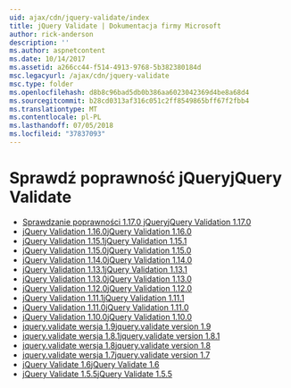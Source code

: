 ```yaml
---
uid: ajax/cdn/jquery-validate/index
title: jQuery Validate | Dokumentacja firmy Microsoft
author: rick-anderson
description: ''
ms.author: aspnetcontent
ms.date: 10/14/2017
ms.assetid: a266cc44-f514-4913-9768-5b382380184d
msc.legacyurl: /ajax/cdn/jquery-validate
msc.type: folder
ms.openlocfilehash: d8b8c96bad5db0b386aa6023042369d4be8a68d4
ms.sourcegitcommit: b28cd0313af316c051c2ff8549865bff67f2fbb4
ms.translationtype: MT
ms.contentlocale: pl-PL
ms.lasthandoff: 07/05/2018
ms.locfileid: "37837093"
---
```

<a name="jquery-validate"></a><span data-ttu-id="4a543-102">Sprawdź poprawność jQuery</span><span class="sxs-lookup"><span data-stu-id="4a543-102">jQuery Validate</span></span>
====================
- [<span data-ttu-id="4a543-103">Sprawdzanie poprawności 1.17.0 jQuery</span><span class="sxs-lookup"><span data-stu-id="4a543-103">jQuery Validation 1.17.0</span></span>](cdnjqueryvalidate1170.md)
- [<span data-ttu-id="4a543-104">jQuery Validation 1.16.0</span><span class="sxs-lookup"><span data-stu-id="4a543-104">jQuery Validation 1.16.0</span></span>](cdnjqueryvalidate1160.md)
- [<span data-ttu-id="4a543-105">jQuery Validation 1.15.1</span><span class="sxs-lookup"><span data-stu-id="4a543-105">jQuery Validation 1.15.1</span></span>](cdnjqueryvalidate1151.md)
- [<span data-ttu-id="4a543-106">jQuery Validation 1.15.0</span><span class="sxs-lookup"><span data-stu-id="4a543-106">jQuery Validation 1.15.0</span></span>](cdnjqueryvalidate1150.md)
- [<span data-ttu-id="4a543-107">jQuery Validation 1.14.0</span><span class="sxs-lookup"><span data-stu-id="4a543-107">jQuery Validation 1.14.0</span></span>](cdnjqueryvalidate1140.md)
- [<span data-ttu-id="4a543-108">jQuery Validation 1.13.1</span><span class="sxs-lookup"><span data-stu-id="4a543-108">jQuery Validation 1.13.1</span></span>](cdnjqueryvalidate1131.md)
- [<span data-ttu-id="4a543-109">jQuery Validation 1.13.0</span><span class="sxs-lookup"><span data-stu-id="4a543-109">jQuery Validation 1.13.0</span></span>](cdnjqueryvalidate1130.md)
- [<span data-ttu-id="4a543-110">jQuery Validation 1.12.0</span><span class="sxs-lookup"><span data-stu-id="4a543-110">jQuery Validation 1.12.0</span></span>](cdnjqueryvalidate1120.md)
- [<span data-ttu-id="4a543-111">jQuery Validation 1.11.1</span><span class="sxs-lookup"><span data-stu-id="4a543-111">jQuery Validation 1.11.1</span></span>](cdnjqueryvalidate1111.md)
- [<span data-ttu-id="4a543-112">jQuery Validation 1.11.0</span><span class="sxs-lookup"><span data-stu-id="4a543-112">jQuery Validation 1.11.0</span></span>](cdnjqueryvalidate111.md)
- [<span data-ttu-id="4a543-113">jQuery Validation 1.10.0</span><span class="sxs-lookup"><span data-stu-id="4a543-113">jQuery Validation 1.10.0</span></span>](cdnjqueryvalidate110.md)
- [<span data-ttu-id="4a543-114">jquery.validate wersja 1.9</span><span class="sxs-lookup"><span data-stu-id="4a543-114">jquery.validate version 1.9</span></span>](cdnjqueryvalidate19.md)
- [<span data-ttu-id="4a543-115">jquery.validate wersja 1.8.1</span><span class="sxs-lookup"><span data-stu-id="4a543-115">jquery.validate version 1.8.1</span></span>](cdnjqueryvalidate181.md)
- [<span data-ttu-id="4a543-116">jquery.validate wersja 1.8</span><span class="sxs-lookup"><span data-stu-id="4a543-116">jquery.validate version 1.8</span></span>](cdnjqueryvalidate18.md)
- [<span data-ttu-id="4a543-117">jquery.validate wersja 1.7</span><span class="sxs-lookup"><span data-stu-id="4a543-117">jquery.validate version 1.7</span></span>](cdnjqueryvalidate17.md)
- [<span data-ttu-id="4a543-118">jQuery Validate 1.6</span><span class="sxs-lookup"><span data-stu-id="4a543-118">jQuery Validate 1.6</span></span>](cdnjqueryvalidate16.md)
- [<span data-ttu-id="4a543-119">jQuery Validate 1.5.5</span><span class="sxs-lookup"><span data-stu-id="4a543-119">jQuery Validate 1.5.5</span></span>](cdnjqueryvalidate155.md)
